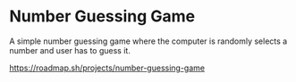 # Number Guessing Game

A simple number guessing game where the computer is randomly selects a number and user has to guess it.

<https://roadmap.sh/projects/number-guessing-game>
